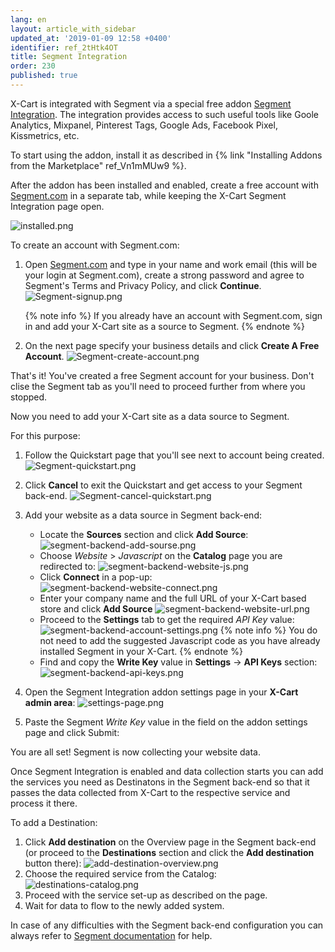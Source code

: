 ```yaml
---
lang: en
layout: article_with_sidebar
updated_at: '2019-01-09 12:58 +0400'
identifier: ref_2tHtk4OT
title: Segment Integration
order: 230
published: true
---
```

X-Cart is integrated with Segment via a special free addon [Segment Integration](https://market.x-cart.com/addons/segment-integration.html "Segment Integration"). The integration provides access to such useful tools like Goole Analytics, Mixpanel, Pinterest Tags, Google Ads, Facebook Pixel, Kissmetrics, etc.

To start using the addon, install it as described in {% link "Installing Addons from the Marketplace" ref_Vn1mMUw9 %}.

After the addon has been installed and enabled, create a free account with [Segment.com](https://app.segment.com/signup "Segment Integration") in a separate tab, while keeping the X-Cart Segment Integration page open.

![installed.png]({{site.baseurl}}/attachments/ref_2tHtk4OT/installed.png)

To create an account with Segment.com:

1. Open [Segment.com](https://app.segment.com/signup "Segment Integration") and type in your name and work email (this will be your login at Segment.com), create a strong password and agree to Segment's Terms and Privacy Policy, and click **Continue**.
   ![Segment-signup.png]({{site.baseurl}}/attachments/ref_2tHtk4OT/Segment-signup.png)
   
   {% note info %}
   If you already have an account with Segment.com, sign in and add your X-Cart site as a source to Segment.
   {% endnote %}
   
2. On the next page specify your business details and click **Create A Free Account**.
   ![Segment-create-account.png]({{site.baseurl}}/attachments/ref_2tHtk4OT/Segment-create-account.png)
   
That's it! You've created a free Segment account for your business. Don't clise the Segment tab as you'll need to proceed further from where you stopped.

Now you need to add your X-Cart site as a data source to Segment.

For this purpose:

1. Follow the Quickstart page that you'll see next to account being created.
   ![Segment-quickstart.png]({{site.baseurl}}/attachments/ref_2tHtk4OT/Segment-quickstart.png)
   
2. Click **Cancel** to exit the Quickstart and get access to your Segment back-end.
   ![Segment-cancel-quickstart.png]({{site.baseurl}}/attachments/ref_2tHtk4OT/Segment-cancel-quickstart.png)

3. Add your website as a data source in Segment back-end: 
   * Locate the **Sources** section and click **Add Source**:
     ![segment-backend-add-sourse.png]({{site.baseurl}}/attachments/ref_2tHtk4OT/segment-backend-add-sourse.png)
   * Choose  _Website_ > _Javascript_ on the **Catalog** page you are redirected to:
     ![segment-backend-website-js.png]({{site.baseurl}}/attachments/ref_2tHtk4OT/segment-backend-website-js.png)
   * Click **Connect** in a pop-up:
     ![segment-backend-website-connect.png]({{site.baseurl}}/attachments/ref_2tHtk4OT/segment-backend-website-connect.png)
   * Enter your company name and the full URL of your X-Cart based store and click **Add Source**
     ![segment-backend-website-url.png]({{site.baseurl}}/attachments/ref_2tHtk4OT/segment-backend-website-url.png)
   * Proceed to the **Settings** tab to get the required _API Key_ value:
     ![segment-backend-account-settings.png]({{site.baseurl}}/attachments/ref_2tHtk4OT/segment-backend-account-settings.png)
     {% note info %}
     You do not need to add the suggested Javascript code as you have already installed Segment in your X-Cart.
     {% endnote %}
    * Find and copy the **Write Key** value in **Settings** -> **API Keys** section:
      ![segment-backend-api-keys.png]({{site.baseurl}}/attachments/ref_2tHtk4OT/segment-backend-api-keys.png)
 
6. Open the Segment Integration addon settings page in your **X-Cart admin area**:
   ![settings-page.png]({{site.baseurl}}/attachments/ref_2tHtk4OT/settings-page.png)

7. Paste the Segment _Write Key_ value in the field on the addon settings page and click Submit:
   
You are all set! Segment is now collecting your website data.

Once Segment Integration is enabled and data collection starts you can add the services you need as Destinatons in the Segment back-end so that it passes the data collected from X-Cart to the respective service and process it there.

To add a Destination:

1. Click **Add destination** on the Overview page in the Segment back-end (or proceed to the **Destinations** section and click the **Add destination** button there):
   ![add-destination-overview.png]({{site.baseurl}}/attachments/ref_2tHtk4OT/add-destination-overview.png)
2. Choose the required service from the Catalog:
   ![destinations-catalog.png]({{site.baseurl}}/attachments/ref_2tHtk4OT/destinations-catalog.png)
3. Proceed with the service set-up as described on the page.
4. Wait for data to flow to the newly added system.

In case of any difficulties with the Segment back-end configuration you can always refer to [Segment documentation](https://segment.com/docs/ "Segment Integration") for help.
